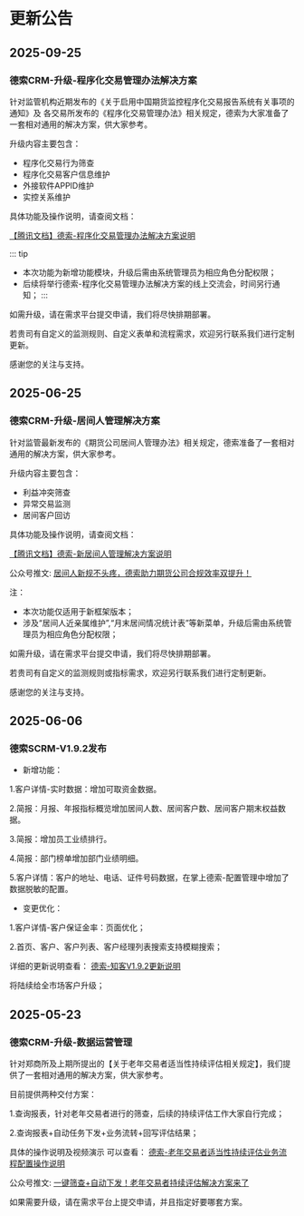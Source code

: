 # 更新公告

## 2025-09-25

### 德索CRM-升级-程序化交易管理办法解决方案

针对监管机构近期发布的《关于启用中国期货监控程序化交易报告系统有关事项的通知》及 各交易所发布的《程序化交易管理办法》相关规定，德索为大家准备了一套相对通用的解决方案，供大家参考。

升级内容主要包含：

- 程序化交易行为筛查
- 程序化交易客户信息维护
- 外接软件APPID维护
- 实控关系维护

具体功能及操作说明，请查阅文档：

[【腾讯文档】德索-程序化交易管理办法解决方案说明](https://docs.qq.com/doc/DQ0tUa014cWdObEtW)

::: tip 

- 本次功能为新增功能模块，升级后需由系统管理员为相应角色分配权限；
- 后续将举行德索-程序化交易管理办法解决方案的线上交流会，时间另行通知；
:::

如需升级，请在需求平台提交申请，我们将尽快排期部署。

若贵司有自定义的监测规则、自定义表单和流程需求，欢迎另行联系我们进行定制更新。

感谢您的关注与支持。

## 2025-06-25

### 德索CRM-升级-居间人管理解决方案

针对监管最新发布的《期货公司居间人管理办法》相关规定，德索准备了一套相对通用的解决方案，供大家参考。

升级内容主要包含：

- 利益冲突筛查
- 异常交易监测
- 居间客户回访

具体功能及操作说明，请查阅文档：

[【腾讯文档】德索-新居间人管理解决方案说明](https://docs.qq.com/doc/DQ0RMRWxKYmxsbFF6)

公众号推文: [居间人新规不头疼，德索助力期货公司合规效率双提升！](https://mp.weixin.qq.com/s/d7c7bb9vuZj2UHkrGUn7aA)

注：
- 本次功能仅适用于新框架版本；
- 涉及“居间人近亲属维护”,“月末居间情况统计表”等新菜单，升级后需由系统管理员为相应角色分配权限；

如需升级，请在需求平台提交申请，我们将尽快排期部署。

若贵司有自定义的监测规则或指标需求，欢迎另行联系我们进行定制更新。

感谢您的关注与支持。

## 2025-06-06

### 德索SCRM-V1.9.2发布

- 新增功能：

1.客户详情-实时数据：增加可取资金数据。

2.简报：月报、年报指标概览增加居间人数、居间客户数、居间客户期末权益数据。

3.简报：增加员工业绩排行。

4.简报：部门榜单增加部门业绩明细。

5.客户详情：客户的地址、电话、证件号码数据，在掌上德索-配置管理中增加了数据脱敏的配置。

- 变更优化：

1.客户详情-客户保证金率：页面优化；

2.首页、客户、客户列表、客户经理列表搜索支持模糊搜索；

详细的更新说明查看： [德索-知客V1.9.2更新说明](https://docs.qq.com/doc/DQ2Vwc3R3a0dubFBh)

将陆续给全市场客户升级；

## 2025-05-23

### 德索CRM-升级-数据运营管理

针对郑商所及上期所提出的【关于老年交易者适当性持续评估相关规定】，我们提供了一套相对通用的解决方案，供大家参考。

目前提供两种交付方案：

1.查询报表，针对老年交易者进行的筛查，后续的持续评估工作大家自行完成；

2.查询报表+自动任务下发+业务流转+回写评估结果；

具体的操作说明及视频演示 可以查看：
[德索-老年交易者适当性持续评估业务流程配置操作说明](https://docs.qq.com/doc/DQ2JoYkZ1UHZ6bmJ0)

公众号推文: [一键筛查+自动下发！老年交易者持续评估解决方案来了](https://mp.weixin.qq.com/s/X5FZa7fEiZ4bXAZg9s8ggQ)

如果需要升级，请在需求平台上提交申请，并且指定好要哪套方案。